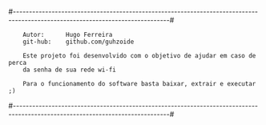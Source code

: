 #------------------------------------------------------------------------------------------------------------------------------#

		Autor:		Hugo Ferreira                                                       
		git-hub:	github.com/guhzoide                                                     

		Este projeto foi desenvolvido com o objetivo de ajudar em caso de perca
		da senha de sua rede wi-fi  

		Para o funcionamento do software basta baixar, extrair e executar ;)
                                       
                                                                       
#------------------------------------------------------------------------------------------------------------------------------#
